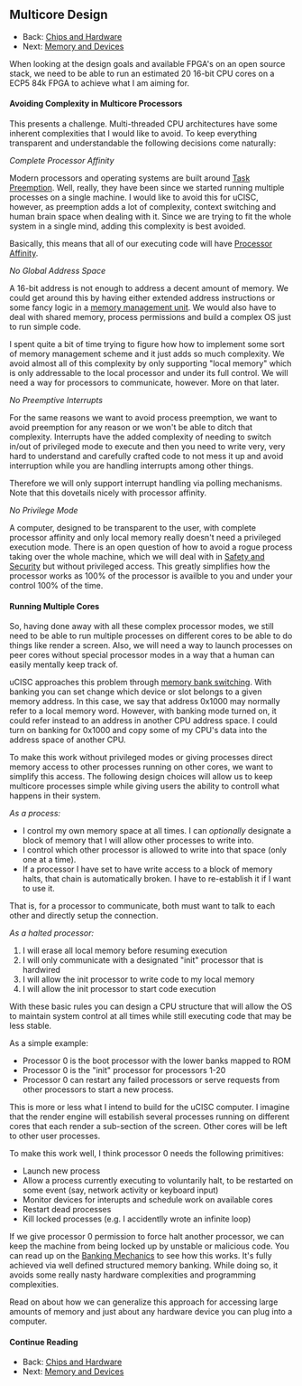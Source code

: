 ## Multicore Design

* Back: [Chips and Hardware](04_Chips_And_Hardware.md)
* Next: [Memory and Devices](06_Memory_And_Devices.md)

When looking at the design goals and available FPGA's on an open source stack, we
need to be able to run an estimated 20 16-bit CPU cores on a ECP5 84k FPGA to
achieve what I am aiming for.

#### Avoiding Complexity in Multicore Processors

This presents a challenge. Multi-threaded CPU architectures have some inherent
complexities that I would like to avoid. To keep everything transparent and
understandable the following decisions come naturally:

*Complete Processor Affinity*

Modern processors and operating systems are built around
[Task Preemption](https://en.wikipedia.org/wiki/Preemption_%28computing%29). Well,
really, they have been since we started running multiple processes on a single
machine. I would like to avoid this for uCISC, however, as preemption adds a lot
of complexity, context switching and human brain space when dealing with it. Since
we are trying to fit the whole system in a single mind, adding this complexity is
best avoided.

Basically, this means that all of our executing code will have
[Processor Affinity](https://en.wikipedia.org/wiki/Processor_affinity).

*No Global Address Space*

A 16-bit address is not enough to address a decent amount of memory. We could get
around this by having either extended address instructions or some fancy logic in a
[memory management unit](https://en.wikipedia.org/wiki/Memory_management_unit). We
would also have to deal with shared memory, process permissions and build a complex
OS just to run simple code.

I spent quite a bit of time trying to figure how how to implement some sort of
memory management scheme and it just adds so much complexity. We avoid almost all of
this complexity by only supporting "local memory" which is only addressable to the
local processor and under its full control. We will need a way for processors to
communicate, however. More on that later.

*No Preemptive Interrupts*

For the same reasons we want to avoid process preemption, we want to avoid
preemption for any reason or we won't be able to ditch that complexity. Interrupts
have the added complexity of needing to switch in/out of privileged mode to execute
and then you need to write very, very hard to understand and carefully crafted code
to not mess it up and avoid interruption while you are handling interrupts among
other things.

Therefore we will only support interrupt handling via polling mechanisms. Note that
this dovetails nicely with processor affinity.

*No Privilege Mode*

A computer, designed to be transparent to the user, with complete processor affinity
and only local memory really doesn't need a privileged execution mode. There is
an open question of how to avoid a rogue process taking over the whole machine, which
we will deal with in [Safety and Security](07_Safety_And_Security.md) but without
privileged access. This greatly simplifies how the processor works as 100% of the
processor is availble to you and under your control 100% of the time.

#### Running Multiple Cores

So, having done away with all these complex processor modes, we still need to be
able to run multiple processes on different cores to be able to do things like
render a screen. Also, we will need a way to launch processes on peer cores without
special processor modes in a way that a human can easily mentally keep track of.

uCISC approaches this problem through
[memory bank switching](https://en.wikipedia.org/wiki/Bank_switching). With banking
you can set change which device or slot belongs to a given memory address. In this
case, we say that address 0x1000 may normally refer to a local memory word. However,
with banking mode turned on, it could refer instead to an address in another CPU
address space. I could turn on banking for 0x1000 and copy some of my CPU's data
into the address space of another CPU.

To make this work without privileged modes or giving processes direct memory access
to other processes running on other cores, we want to simplify this access. The
following design choices will allow us to keep multicore processes simple while
giving users the ability to controll what happens in their system.

*As a process:*

* I control my own memory space at all times. I can *optionally* designate a block
of memory that I will allow other processes to write into.
* I control which other processor is allowed to write into that space (only one at
a time).
* If a processor I have set to have write access to a block of memory halts, that
chain is automatically broken. I have to re-establish it if I want to use it.

That is, for a processor to communicate, both must want to talk to each other and
directly setup the connection.

*As a halted processor:*

1. I will erase all local memory before resuming execution
2. I will only communicate with a designated "init" processor that is hardwired
3. I will allow the init processor to write code to my local memory
4. I will allow the init processor to start code execution

With these basic rules you can design a CPU structure that will allow the OS to
maintain system control at all times while still executing code that may be less
stable.

As a simple example:

* Processor 0 is the boot processor with the lower banks mapped to ROM
* Processor 0 is the "init" processor for processors 1-20
* Processor 0 can restart any failed processors or serve requests from other
processors to start a new process.

This is more or less what I intend to build for the uCISC computer. I imagine that
the render engine will estabilish several processes running on different cores that
each render a sub-section of the screen. Other cores will be left to other user
processes.

To make this work well, I think processor 0 needs the following primitives:

* Launch new process
* Allow a process currently executing to voluntarily halt, to be restarted on some
event (say, network activity or keyboard input)
* Monitor devices for interupts and schedule work on available cores
* Restart dead processes
* Kill locked processes (e.g. I accidentlly wrote an infinite loop)

If we give processor 0 permission to force halt another processor, we can keep the
machine from being locked up by unstable or malicious code. You can read up on the
[Banking Mechanics](08_Banking_Mechanics.md) to see how this works. It's fully
achieved via well defined structured memory banking. While doing so, it avoids some
really nasty hardware complexities and programming complexities.

Read on about how we can generalize this approach for accessing large amounts of
memory and just about any hardware device you can plug into a computer.

#### Continue Reading

* Back: [Chips and Hardware](04_Chips_And_Hardware.md)
* Next: [Memory and Devices](06_Memory_And_Devices.md)

